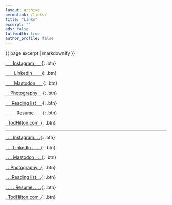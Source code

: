 ```yaml
---
layout: archive
permalink: /links/
title: "Links"
excerpt: ""
ads: false
fullwidth: true
author_profile: false
---
```


<!-- Instructions for buttons: https://mmistakes.github.io/minimal-mistakes/markup/markup-html-tags-and-formatting/#buttons -->
<!-- More instructions for buttons: https://mmistakes.github.io/minimal-mistakes/docs/utility-classes/#buttons -->

{{ page.excerpt | markdownify }}

[&nbsp;&nbsp;&nbsp;&nbsp;&nbsp; Instagram &nbsp;&nbsp;&nbsp;&nbsp;&nbsp;](https://instagram.com/HiltonTod){: .btn}

[&nbsp;&nbsp;&nbsp;&nbsp;&nbsp;&nbsp; LinkedIn &nbsp;&nbsp;&nbsp;&nbsp;&nbsp;&nbsp;&nbsp;](https://www.linkedin.com/in/todhilton){: .btn}

[&nbsp;&nbsp;&nbsp;&nbsp;&nbsp;&nbsp; Mastodon &nbsp;&nbsp;&nbsp;&nbsp;&nbsp;](https://hachyderm.io/@HiltonTod){: .btn}

[&nbsp;&nbsp;&nbsp; Photography &nbsp;&nbsp;&nbsp;](https://photos.todhilton.com/){: .btn}

[&nbsp;&nbsp;&nbsp;&nbsp; Reading list &nbsp;&nbsp;&nbsp;&nbsp;](/reads/books){: .btn}

[&nbsp;&nbsp;&nbsp;&nbsp;&nbsp;&nbsp;&nbsp;&nbsp; Resume &nbsp;&nbsp;&nbsp;&nbsp;&nbsp;&nbsp;](/resume){: .btn}

[&nbsp; TodHilton.com &nbsp;](https://todhilton.com){: .btn}

---

[. . . Instagram. . .](https://instagram.com/HiltonTod){: .btn}

[. . . LinkedIn . . . .](https://www.linkedin.com/in/todhilton){: .btn}

[. . . Mastodon . . .](https://hachyderm.io/@HiltonTod){: .btn}

[. . Photography. .](https://photos.todhilton.com/){: .btn}

[. . .Reading list . .](/reads/books){: .btn}

[. . . . Resume. . . .](/resume){: .btn}

[. TodHilton.com .](https://todhilton.com){: .btn}
